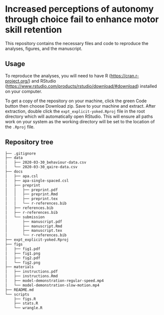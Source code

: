 # Increased perceptions of autonomy through choice fail to enhance motor skill retention

This repository contains the necessary files and code to reproduce the analyses, figures, and the manuscript.

## Usage
To reproduce the analyses, you will need to have R (https://cran.r-project.org/) and RStudio (https://www.rstudio.com/products/rstudio/download/#download) installed on your computer.

To get a copy of the repository on your machine, click the green Code button then choose Download zip. Save to your machine and extract. After extraction, double click the `expt_explicit-yoked.Rproj` file in the root directory which will automatically open RStudio. This will ensure all paths work on your system as the working directory will be set to the location of the `.Rproj` file.

## Repository tree
```bash
├── .gitignore
├── data
│   ├── 2020-03-30_behaviour-data.csv
│   └── 2020-03-30_qaire-data.csv
├── docs
│   ├── apa.csl
│   ├── apa-single-spaced.csl
│   ├── preprint
│   │   ├── preprint.pdf
│   │   ├── preprint.Rmd
│   │   ├── preprint.tex
│   │   └── r-references.bib
│   ├── references.bib
│   ├── r-references.bib
│   └── submission
│       ├── manuscript.pdf
│       ├── manuscript.Rmd
│       ├── manuscript.tex
│       └── r-references.bib
├── expt_explicit-yoked.Rproj
├── figs
│   ├── fig1.pdf
│   ├── fig1.png
│   ├── fig2.pdf
│   └── fig2.png
├── materials
│   ├── instructions.pdf
│   ├── instructions.Rmd
│   ├── model-demonstration-regular-speed.mp4
│   └── model-demonstration-slow-motion.mp4
├── README.md
└── scripts
    ├── figs.R
    ├── stats.R
    └── wrangle.R
```
